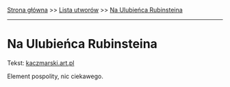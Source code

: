 [Strona główna](../index.md) >> [Lista utworów](../list.md) >> [Na Ulubieńca Rubinsteina](327.md)

---

# Na Ulubieńca Rubinsteina

Tekst: [kaczmarski.art.pl](https://www.kaczmarski.art.pl/tworczosc/wiersze/na-ulubienca-rubinsteina/)

Element pospolity, nic ciekawego.